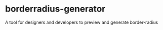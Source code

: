 # borderradius-generator
 A tool for designers and developers to preview and generate border-radius
